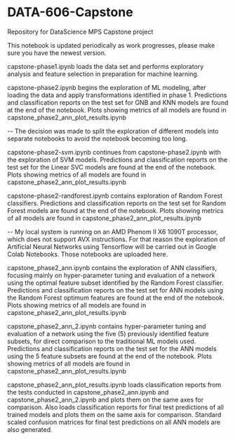 # DATA-606-Capstone
Repository for DataScience MPS Capstone project

This notebook is updated periodically as work progresses, please make sure you have the newest version.

capstone-phase1.ipynb loads the data set and performs exploratory analysis and feature selection in preparation for machine learning.

capstone-phase2.ipynb begins the exploration of ML modeling, after loading the data and apply transformations identified in phase 1. Predictions and classification reports on the test set for GNB and KNN models are found at the end of the notebook.  Plots showing metrics of all models are found in capstone_phase2_ann_plot_results.ipynb

-- The decision was made to split the exploration of different models into separate notebooks to avoid the notebook becoming too long.

capstone-phase2-svm.ipynb continues from capstone-phase2.ipynb with the exploration of SVM models. Predictions and classification reports on the test set for the Linear SVC models are found at the end of the notebook.  Plots showing metrics of all models are found in capstone_phase2_ann_plot_results.ipynb

capstone-phase2-randforest.ipynb contains exploration of Random Forest classifiers. Predictions and classification reports on the test set for Random Forest models are found at the end of the notebook.  Plots showing metrics of all models are found in capstone_phase2_ann_plot_results.ipynb

-- My local system is running on an AMD Phenom II X6 1090T processor, which does not support AVX instructions.
For that reason the exploration of Artificial Neural Networks using Tensorflow will be carried out in Google Colab Notebooks.
Those notebooks are uploaded here.

capstone_phase2_ann.ipynb contains the exploration of ANN classifiers, focusing mainly on hyper-parameter tuning and evaluation of a network using the optimal feature subset identified by the Random Forest classifier. Predictions and classification reports on the test set for ANN models using the Random Forest optimum features are found at the end of the notebook.  Plots showing metrics of all models are found in capstone_phase2_ann_plot_results.ipynb

capstone_phase2_ann_2.ipynb contains hyper-parameter tuning and evaluation of a network using the five (5) previously identified feature subsets, for direct comparison to the traditional ML models used. Predictions and classification reports on the test set for the ANN models using the 5 feature subsets are found at the end of the notebook.  Plots showing metrics of all models are found in capstone_phase2_ann_plot_results.ipynb

capstone_phase2_ann_plot_results.ipynb loads classification reports from the tests conducted in capstone_phase2_ann.ipynb and capstone_phase2_ann_2.ipynb and plots them on the same axes for comparison. Also loads classification reports for final test predictions of all trained models and plots them on the same axis for comparison.  Standard scaled confusion matrices for final test predictions on all ANN models are also generated.
